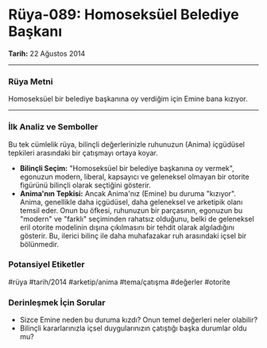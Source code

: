# Rüya-089: Homoseksüel Belediye Başkanı
**Tarih:** 22 Ağustos 2014

---
### Rüya Metni

Homoseksüel bir belediye başkanına oy verdiğim için Emine bana kızıyor.

---
### İlk Analiz ve Semboller

Bu tek cümlelik rüya, bilinçli değerlerinizle ruhunuzun (Anima) içgüdüsel tepkileri arasındaki bir çatışmayı ortaya koyar.

* **Bilinçli Seçim:** "Homoseksüel bir belediye başkanına oy vermek", egonuzun modern, liberal, kapsayıcı ve geleneksel olmayan bir otorite figürünü bilinçli olarak seçtiğini gösterir.
* **Anima'nın Tepkisi:** Ancak Anima'nız (Emine) bu duruma "kızıyor". Anima, genellikle daha içgüdüsel, daha geleneksel ve arketipik olanı temsil eder. Onun bu öfkesi, ruhunuzun bir parçasının, egonuzun bu "modern" ve "farklı" seçiminden rahatsız olduğunu, belki de geleneksel eril otorite modelinin dışına çıkılmasını bir tehdit olarak algıladığını gösterir. Bu, ilerici bilinç ile daha muhafazakar ruh arasındaki içsel bir bölünmedir.

### Potansiyel Etiketler
#rüya #tarih/2014 #arketip/anima #tema/çatışma #değerler #otorite

### Derinleşmek İçin Sorular
* Sizce Emine neden bu duruma kızdı? Onun temel değerleri neler olabilir?
* Bilinçli kararlarınızla içsel duygularınızın çatıştığı başka durumlar oldu mu?